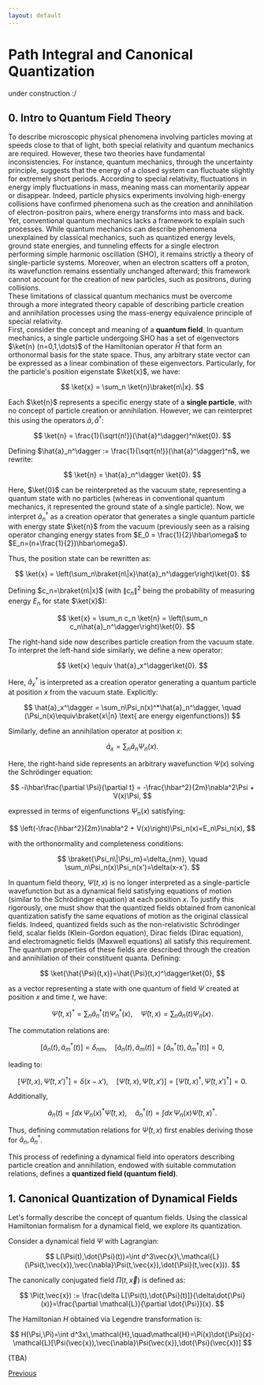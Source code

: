 ```yaml
---
layout: default
---
```


# Path Integral and Canonical Quantization

under construction :/


## 0. Intro to Quantum Field Theory

To describe microscopic physical phenomena involving particles moving at speeds close to that of light, both special relativity and quantum mechanics are required. However, these two theories have fundamental inconsistencies. For instance, quantum mechanics, through the uncertainty principle, suggests that the energy of a closed system can fluctuate slightly for extremely short periods. According to special relativity, fluctuations in energy imply fluctuations in mass, meaning mass can momentarily appear or disappear. Indeed, particle physics experiments involving high-energy collisions have confirmed phenomena such as the creation and annihilation of electron-positron pairs, where energy transforms into mass and back. Yet, conventional quantum mechanics lacks a framework to explain such processes. While quantum mechanics can describe phenomena unexplained by classical mechanics, such as quantized energy levels, ground state energies, and tunneling effects for a single electron performing simple harmonic oscillation (SHO), it remains strictly a theory of single-particle systems. Moreover, when an electron scatters off a proton, its wavefunction remains essentially unchanged afterward; this framework cannot account for the creation of new particles, such as positrons, during collisions.  
These limitations of classical quantum mechanics must be overcome through a more integrated theory capable of describing particle creation and annihilation processes using the mass-energy equivalence principle of special relativity.  
First, consider the concept and meaning of a **quantum field**. In quantum mechanics, a single particle undergoing SHO has a set of eigenvectors $\ket{n} (n=0,1,\dots)$ of the Hamiltonian operator $\hat{H}$ that form an orthonormal basis for the state space. Thus, any arbitrary state vector can be expressed as a linear combination of these eigenvectors. Particularly, for the particle's position eigenstate $\ket{x}$, we have:

$$
\ket{x} = \sum_n \ket{n}\braket{n\|x}.
$$

Each $\ket{n}$ represents a specific energy state of a **single particle**, with no concept of particle creation or annihilation. However, we can reinterpret this using the operators $\hat{a}, \hat{a}^\dagger$:

$$
\ket{n} = \frac{1}{\sqrt{n!}}(\hat{a}^\dagger)^n\ket{0}.
$$

Defining $\hat{a}_n^\dagger := \frac{1}{\sqrt{n!}}(\hat{a}^\dagger)^n$, we rewrite:

$$
\ket{n} = \hat{a}_n^\dagger \ket{0}.
$$

Here, $\ket{0}$ can be reinterpreted as the vacuum state, representing a quantum state with no particles (whereas in conventional quantum mechanics, it represented the ground state of a single particle). Now, we interpret $\hat{a}_n^\dagger$ as a creation operator that generates a single quantum particle with energy state $\ket{n}$ from the vacuum (previously seen as a raising operator changing energy states from $E_0 = \frac{1}{2}\hbar\omega$ to $E_n=(n+\frac{1}{2})\hbar\omega$).

Thus, the position state can be rewritten as:

$$
\ket{x} = \left(\sum_n\braket{n\|x}\hat{a}_n^\dagger\right)\ket{0}.
$$

Defining $c_n=\braket{n\|x}$ (with $\|c_n\|^2$ being the probability of measuring energy $E_n$ for state $\ket{x}$):

$$
\ket{x} = \sum_n c_n \ket{n} = \left(\sum_n c_n\hat{a}_n^\dagger\right)\ket{0}.
$$

The right-hand side now describes particle creation from the vacuum state. To interpret the left-hand side similarly, we define a new operator:

$$
\ket{x} \equiv \hat{a}_x^\dagger\ket{0}.
$$

Here, $\hat{a}_x^\dagger$ is interpreted as a creation operator generating a quantum particle at position $x$ from the vacuum state. Explicitly:

$$
\hat{a}_x^\dagger = \sum_n\Psi_n(x)^*\hat{a}_n^\dagger, \quad (\Psi_n(x)\equiv\braket{x\|n} \text{ are energy eigenfunctions})
$$

Similarly, define an annihilation operator at position $x$:

$$
\hat{a}_x = \sum_n\hat{a}_n\Psi_n(x).
$$

Here, the right-hand side represents an arbitrary wavefunction $\Psi(x)$ solving the Schrödinger equation:

$$
-i\hbar\frac{\partial \Psi}{\partial t} = -\frac{\hbar^2}{2m}\nabla^2\Psi + V(x)\Psi,
$$

expressed in terms of eigenfunctions $\Psi_n(x)$ satisfying:

$$
\left(-\frac{\hbar^2}{2m}\nabla^2 + V(x)\right)\Psi_n(x)=E_n\Psi_n(x),
$$

with the orthonormality and completeness conditions:

$$
\braket{\Psi_n\|\Psi_m}=\delta_{nm}, \quad \sum_n\Psi_n(x)\Psi_n(x')=\delta(x-x').
$$

In quantum field theory, $\Psi(t,x)$ is no longer interpreted as a single-particle wavefunction but as a dynamical field satisfying equations of motion (similar to the Schrödinger equation) at each position $x$. To justify this rigorously, one must show that the quantized fields obtained from canonical quantization satisfy the same equations of motion as the original classical fields. Indeed, quantized fields such as the non-relativistic Schrödinger field, scalar fields (Klein-Gordon equation), Dirac fields (Dirac equation), and electromagnetic fields (Maxwell equations) all satisfy this requirement. The quantum properties of these fields are described through the creation and annihilation of their constituent quanta. Defining:

$$
\ket{\hat{\Psi}(t,x)}=\hat{\Psi}(t,x)^\dagger\ket{0},
$$

as a vector representing a state with one quantum of field $\Psi$ created at position $x$ and time $t$, we have:

$$
\hat{\Psi}(t,x)^\dagger=\sum_n\hat{a}_n^\dagger(t)\Psi_n^*(x), \quad \hat{\Psi}(t,x)=\sum_n\hat{a}_n(t)\Psi_n(x).
$$

The commutation relations are:

$$
[\hat{a}_n(t),\hat{a}_m^\dagger(t)]=\delta_{nm}, \quad [\hat{a}_n(t),\hat{a}_m(t)]=[\hat{a}_n^\dagger(t),\hat{a}_m^\dagger(t)]=0,
$$

leading to:

$$
[\hat{\Psi}(t,x),\hat{\Psi}(t,x')^\dagger]=\delta(x-x'), \quad [\hat{\Psi}(t,x),\hat{\Psi}(t,x')]=[\hat{\Psi}(t,x)^\dagger,\hat{\Psi}(t,x')^\dagger]=0.
$$

Additionally,

$$
\hat{a}_n(t)=\int dx\,\Psi_n(x)^*\hat{\Psi}(t,x), \quad \hat{a}_n^\dagger(t)=\int dx\,\Psi_n(x)\hat{\Psi}(t,x)^\dagger.
$$

Thus, defining commutation relations for $\hat{\Psi}(t,x)$ first enables deriving those for $\hat{a}_n,\hat{a}_n^\dagger$.

This process of redefining a dynamical field into operators describing particle creation and annihilation, endowed with suitable commutation relations, defines a **quantized field (quantum field)**.

## 1. Canonical Quantization of Dynamical Fields

Let's formally describe the concept of quantum fields. Using the classical Hamiltonian formalism for a dynamical field, we explore its quantization.

Consider a dynamical field $\Psi$ with Lagrangian:

$$
L(\Psi(t),\dot{\Psi}(t))=\int d^3\vec{x}\,\mathcal{L}(\Psi(t,\vec{x}),\vec{\nabla}\Psi(t,\vec{x}),\dot{\Psi}(t,\vec{x})).
$$

The canonically conjugated field $\Pi(t,\vec{x})$ is defined as:

$$
\Pi(t,\vec{x}) := \frac{\delta L[\Psi(t),\dot{\Psi}(t)]}{\delta\dot{\Psi}(x)}=\frac{\partial \mathcal{L}}{\partial \dot{\Psi}}(x).
$$

The Hamiltonian $H$ obtained via Legendre transformation is:

$$
H(\Psi,\Pi)=\int d^3x\,\mathcal{H},\quad\mathcal{H}=\Pi(x)\dot{\Psi}(x)-\mathcal{L}[\Psi(\vec{x}),\vec{\nabla}\Psi(\vec{x}),\dot{\Psi}(\vec{x})]
$$


(TBA)


<div class="pagination">
  <a href="{{ '/Phys/Q/QFT_content.html' | relative_url }}" class="prev-button">Previous</a>
</div>